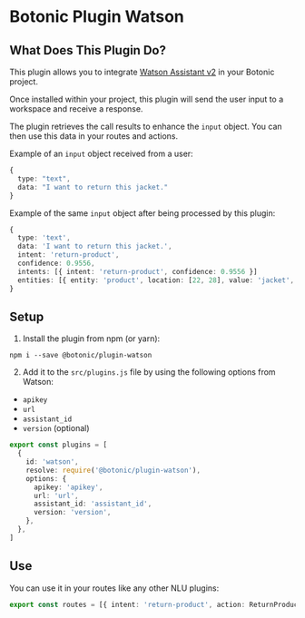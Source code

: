 # Botonic Plugin Watson

## What Does This Plugin Do?

This plugin allows you to integrate [Watson Assistant v2](https://cloud.ibm.com/apidocs/assistant/assistant-v2) in your Botonic project.

Once installed within your project, this plugin will send the user input to a workspace and receive a response.

The plugin retrieves the call results to enhance the `input` object. You can then use this data in your routes and actions.

Example of an `input` object received from a user:

```typescript
{
  type: "text",
  data: "I want to return this jacket."
}
```

Example of the same `input` object after being processed by this plugin:

```typescript
{
  type: 'text',
  data: 'I want to return this jacket.',
  intent: 'return-product',
  confidence: 0.9556,
  intents: [{ intent: 'return-product', confidence: 0.9556 }]
  entities: [{ entity: 'product', location: [22, 28], value: 'jacket', confidence: 1 }],
}
```

## Setup

1. Install the plugin from npm (or yarn):

```
npm i --save @botonic/plugin-watson
```

2. Add it to the `src/plugins.js` file by using the following options from Watson:

- `apikey`
- `url`
- `assistant_id`
- `version` (optional)

```typescript
export const plugins = [
  {
    id: 'watson',
    resolve: require('@botonic/plugin-watson'),
    options: {
      apikey: 'apikey',
      url: 'url',
      assistant_id: 'assistant_id',
      version: 'version',
    },
  },
]
```

## Use

You can use it in your routes like any other NLU plugins:

```typescript
export const routes = [{ intent: 'return-product', action: ReturnProduct }]
```
